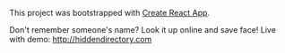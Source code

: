 This project was bootstrapped with [Create React App](https://github.com/facebookincubator/create-react-app).

Don't remember someone's name? Look it up online and save face!
Live with demo: http://hiddendirectory.com
